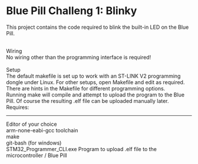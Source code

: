 # Blue Pill Challeng 1: Blinky

This project contains the code required to blink the built-in LED on the Blue Pill.

<br>
Wiring<br>
No wiring other than the programming interface is required!<br>
<br>
Setup<br>
The default makefile is set up to work with an ST-LINK V2 programming dongle under Linux. For other
setups, open Makefile and edit as required. There are hints in the Makefile for different programming
options.
<br>
Running make will compile and attempt to upload the program to the Blue Pill. Of course the resulting .elf
file can be uploaded manually later.<br>
Requires:<br>
<hr>
Editor of your choice<br>
arm-none-eabi-gcc toolchain<br>
make<br>
git-bash (for windows)<br>
STM32_Programmer_CLI.exe Program to upload .elf file to the microcontroller / Blue Pill<br>
